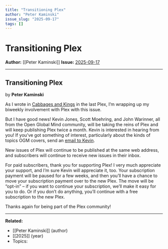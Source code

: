 ```yaml
---
title: "Transitioning Plex"
author: "Peter Kaminski"
issue_slug: "2025-09-17"
tags: []
---
```


# Transitioning Plex

**Author:** [[Peter Kaminski]]
**Issue:** [2025-09-17](https://plex.collectivesensecommons.org/2025-09-17/)

---

## Transitioning Plex
by **Peter Kaminski**

As I wrote in [Cabbages and Kings](https://plex-archive.collectivesensecommons.org/posts/2025-09-03_post-peter-kaminski_cabbages-and-kings) in the last Plex, I’m wrapping up my biweekly involvement with Plex with this issue.

But I have good news! Kevin Jones, Scott Moehring, and John Warinner, all from the Open Global Mind community, will be taking the reins of Plex and will keep publishing Plex twice a month. Kevin is interested in hearing from you! If you’ve got something of interest, particularly about the kinds of topics OGM covers, send an [email to Kevin](mailto:kevindoylejones1@gmail.com).

New issues of Plex will continue to be published at the same web address, and subscribers will continue to receive new issues in their inbox.

For paid subscribers, thank you for supporting Plex! I very much appreciate your support, and I’m sure Kevin will appreciate it, too. Your subscription payment will be paused for a few weeks, and then you’ll have a chance to move your subscription payment over to the new Plex. The move will be “opt-in” – if you want to continue your subscription, we’ll make it easy for you to do. Or if you don’t do anything, you’ll continue with a free subscription to the new Plex.

Thanks again for being part of the Plex community!

---

**Related:**
- [[Peter Kaminski]] (author)
- [[2025]] (year)
- Topics: 

